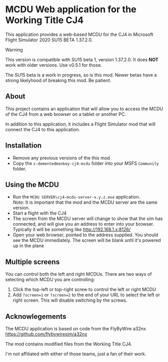 # MCDU Web application for the Working Title CJ4

This application provides a web-based MCDU for the CJ4
in Microsoft Flight Simulator 2020 SU15 BETA 1.37.2.0.

> [!WARNING]
> This version is compatible with SU15 beta 1, version 1.37.2.0.
> It does **NOT** work with older versions.   Use v0.5.1 for those.
> 
> The SU15 beta is a work in progress, so is this mod.
> Newer betas have a strong likelyhood of breaking this mod.  Be patient.

## About
This project contains an application that will allow you to access
the MCDU of the CJ4 from a web browser on a tablet
or another PC.

In addition to this application, it includes a Flight Simulator mod
that will connect the CJ4 to this application.   

## Installation
* Remove any previous versions of the this mod
* Copy the `z-dementedmonkey-cj4-mcdu` folder into your MSFS `Community` folder.<br/>

## Using the MCDU
* Run the `MCDU SERVER\cj4-mcdu-server-x.y.z.exe` application.  <br/>
_Note:_ It is important that the mod and the MCDU server are the same version.
* Start a flight with the CJ4
* The screen from the MCDU server will change to show that
the sim has connected, and will give you an address to enter
into your browser.   Typically it will be something like http://192.168.1.x:8126/
* Open your web browser, pointed to the address supplied.   You should see the MCDU immediately.   The screen will be
blank until it's powered up in the plane

## Multiple screens
You can control both the left and right MCDUs.  There are two ways of selecting which
MCDU you are controlling:
1. Click the top-left or top-right screw to control the left or right MCDU
2. Add `?screen=1` or `?screen=2` to the end of your URL to select the left or right screen.  This will
disable switching by the screws.

## Acknowlegements
The MCDU application is based on code from the FlyByWire a32nx https://github.com/flybywiresim/a32nx 

The mod contains modified files from the Working Title CJ4.

I'm not affiliated with either of those teams, just a fan of their work.
